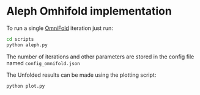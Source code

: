 # Aleph Omhifold implementation

To run a single [OmniFold](https://dx.doi.org/10.1103/PhysRevLett.124.182001) iteration just run:

```bash
cd scripts
python aleph.py
```

The number of iterations and other parameters are stored in the config file named ```config_omnifold.json```

The Unfolded results can be made using the plotting script:

```bash
python plot.py
```
